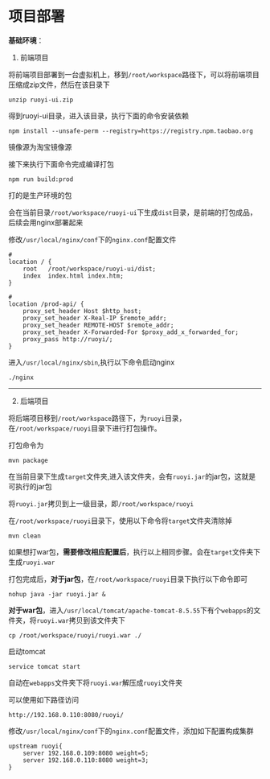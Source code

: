 # 项目部署

**基础环境**：

1. 前端项目

将前端项目部署到一台虚拟机上，移到`/root/workspace`路径下，可以将前端项目压缩成zip文件，然后在该目录下

```
unzip ruoyi-ui.zip
```

得到ruoyi-ui目录，进入该目录，执行下面的命令安装依赖

```
npm install --unsafe-perm --registry=https://registry.npm.taobao.org
```

镜像源为淘宝镜像源

接下来执行下面命令完成编译打包

```
npm run build:prod
```

打的是生产环境的包

会在当前目录`/root/workspace/ruoyi-ui`下生成`dist`目录，是前端的打包成品，后续会用nginx部署起来

修改`/usr/local/nginx/conf`下的`nginx.conf`配置文件

```
#
location / {
	root   /root/workspace/ruoyi-ui/dist;
	index  index.html index.htm;
}

#
location /prod-api/ {
	proxy_set_header Host $http_host;
	proxy_set_header X-Real-IP $remote_addr;
	proxy_set_header REMOTE-HOST $remote_addr;
	proxy_set_header X-Forwarded-For $proxy_add_x_forwarded_for;
	proxy_pass http://ruoyi/;
}
```

进入`/usr/local/nginx/sbin`,执行以下命令启动nginx

```
./nginx 
```

---

2. 后端项目

将后端项目移到`/root/workspace`路径下，为`ruoyi`目录，在`/root/workspace/ruoyi`目录下进行打包操作。

打包命令为

```
mvn package
```

在当前目录下生成`target`文件夹,进入该文件夹，会有`ruoyi.jar`的jar包，这就是可执行的jar包

将`ruoyi.jar`拷贝到上一级目录，即`/root/workspace/ruoyi`

在`/root/workspace/ruoyi`目录下，使用以下命令将`target`文件夹清除掉

```
mvn clean
```

如果想打war包，**需要修改相应配置后**，执行以上相同步骤。会在`target`文件夹下生成`ruoyi.war`

打包完成后，**对于jar包**，在`/root/workspace/ruoyi`目录下执行以下命令即可

```
nohup java -jar ruoyi.jar &
```

**对于war包**，进入`/usr/local/tomcat/apache-tomcat-8.5.55`下有个`webapps`的文件夹，将`ruoyi.war`拷贝到该文件夹下

```
cp /root/workspace/ruoyi/ruoyi.war ./
```

启动tomcat

```
service tomcat start
```

自动在`webapps`文件夹下将`ruoyi.war`解压成`ruoyi`文件夹

可以使用如下路径访问

```
http://192.168.0.110:8080/ruoyi/
```

修改`/usr/local/nginx/conf`下的`nginx.conf`配置文件，添加如下配置构成集群

```
upstream ruoyi{
	server 192.168.0.109:8080 weight=5;
	server 192.168.0.110:8080 weight=3;
}
```

